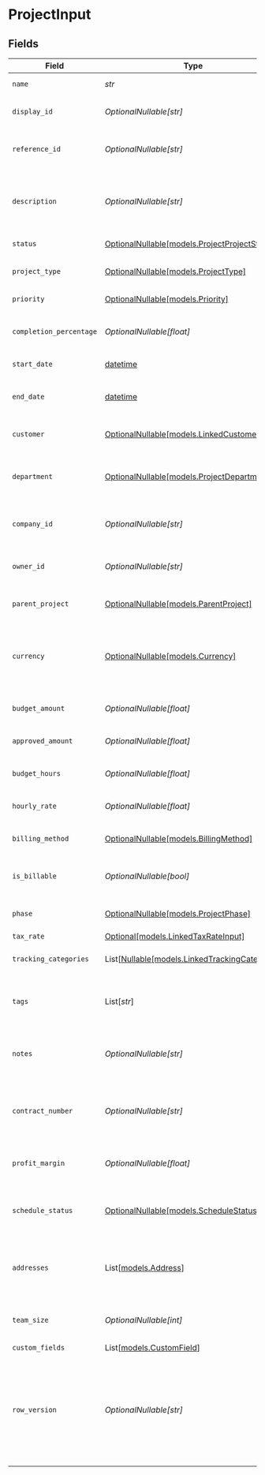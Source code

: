 # ProjectInput


## Fields

| Field                                                                                                                                      | Type                                                                                                                                       | Required                                                                                                                                   | Description                                                                                                                                | Example                                                                                                                                    |
| ------------------------------------------------------------------------------------------------------------------------------------------ | ------------------------------------------------------------------------------------------------------------------------------------------ | ------------------------------------------------------------------------------------------------------------------------------------------ | ------------------------------------------------------------------------------------------------------------------------------------------ | ------------------------------------------------------------------------------------------------------------------------------------------ |
| `name`                                                                                                                                     | *str*                                                                                                                                      | :heavy_check_mark:                                                                                                                         | Name of the project                                                                                                                        | Website Redesign Project                                                                                                                   |
| `display_id`                                                                                                                               | *OptionalNullable[str]*                                                                                                                    | :heavy_minus_sign:                                                                                                                         | User-friendly project identifier                                                                                                           | PROJ-001                                                                                                                                   |
| `reference_id`                                                                                                                             | *OptionalNullable[str]*                                                                                                                    | :heavy_minus_sign:                                                                                                                         | External reference identifier for the project                                                                                              | WD-REF-2024-001                                                                                                                            |
| `description`                                                                                                                              | *OptionalNullable[str]*                                                                                                                    | :heavy_minus_sign:                                                                                                                         | Detailed description of the project                                                                                                        | Complete redesign of the company website including new branding and improved user experience                                               |
| `status`                                                                                                                                   | [OptionalNullable[models.ProjectProjectStatus]](../models/projectprojectstatus.md)                                                         | :heavy_minus_sign:                                                                                                                         | Current status of the project                                                                                                              | active                                                                                                                                     |
| `project_type`                                                                                                                             | [OptionalNullable[models.ProjectType]](../models/projecttype.md)                                                                           | :heavy_minus_sign:                                                                                                                         | Type or category of the project                                                                                                            | client_project                                                                                                                             |
| `priority`                                                                                                                                 | [OptionalNullable[models.Priority]](../models/priority.md)                                                                                 | :heavy_minus_sign:                                                                                                                         | Priority level of the project                                                                                                              | high                                                                                                                                       |
| `completion_percentage`                                                                                                                    | *OptionalNullable[float]*                                                                                                                  | :heavy_minus_sign:                                                                                                                         | Percentage of project completion (0-100)                                                                                                   | 75.5                                                                                                                                       |
| `start_date`                                                                                                                               | [datetime](https://docs.python.org/3/library/datetime.html#datetime-objects)                                                               | :heavy_minus_sign:                                                                                                                         | Start date of the project                                                                                                                  | 2024-01-15                                                                                                                                 |
| `end_date`                                                                                                                                 | [datetime](https://docs.python.org/3/library/datetime.html#datetime-objects)                                                               | :heavy_minus_sign:                                                                                                                         | Expected or actual end date of the project                                                                                                 | 2024-06-30                                                                                                                                 |
| `customer`                                                                                                                                 | [OptionalNullable[models.LinkedCustomerInput]](../models/linkedcustomerinput.md)                                                           | :heavy_minus_sign:                                                                                                                         | The customer this entity is linked to.                                                                                                     |                                                                                                                                            |
| `department`                                                                                                                               | [OptionalNullable[models.ProjectDepartment]](../models/projectdepartment.md)                                                               | :heavy_minus_sign:                                                                                                                         | Department or organizational unit associated with the project                                                                              |                                                                                                                                            |
| `company_id`                                                                                                                               | *OptionalNullable[str]*                                                                                                                    | :heavy_minus_sign:                                                                                                                         | The company ID the transaction belongs to                                                                                                  | 12345                                                                                                                                      |
| `owner_id`                                                                                                                                 | *OptionalNullable[str]*                                                                                                                    | :heavy_minus_sign:                                                                                                                         | ID of the user who owns/manages this project                                                                                               | 12345                                                                                                                                      |
| `parent_project`                                                                                                                           | [OptionalNullable[models.ParentProject]](../models/parentproject.md)                                                                       | :heavy_minus_sign:                                                                                                                         | Parent project if this is a subproject                                                                                                     |                                                                                                                                            |
| `currency`                                                                                                                                 | [OptionalNullable[models.Currency]](../models/currency.md)                                                                                 | :heavy_minus_sign:                                                                                                                         | Indicates the associated currency for an amount of money. Values correspond to [ISO 4217](https://en.wikipedia.org/wiki/ISO_4217).         | USD                                                                                                                                        |
| `budget_amount`                                                                                                                            | *OptionalNullable[float]*                                                                                                                  | :heavy_minus_sign:                                                                                                                         | Total budgeted amount for the project                                                                                                      | 50000                                                                                                                                      |
| `approved_amount`                                                                                                                          | *OptionalNullable[float]*                                                                                                                  | :heavy_minus_sign:                                                                                                                         | Approved budget amount for the project                                                                                                     | 48000                                                                                                                                      |
| `budget_hours`                                                                                                                             | *OptionalNullable[float]*                                                                                                                  | :heavy_minus_sign:                                                                                                                         | Total budgeted hours for the project                                                                                                       | 400                                                                                                                                        |
| `hourly_rate`                                                                                                                              | *OptionalNullable[float]*                                                                                                                  | :heavy_minus_sign:                                                                                                                         | Default hourly rate for project work                                                                                                       | 125                                                                                                                                        |
| `billing_method`                                                                                                                           | [OptionalNullable[models.BillingMethod]](../models/billingmethod.md)                                                                       | :heavy_minus_sign:                                                                                                                         | Method used for billing this project                                                                                                       | time_and_materials                                                                                                                         |
| `is_billable`                                                                                                                              | *OptionalNullable[bool]*                                                                                                                   | :heavy_minus_sign:                                                                                                                         | Indicates if the project is billable to the customer                                                                                       | true                                                                                                                                       |
| `phase`                                                                                                                                    | [OptionalNullable[models.ProjectPhase]](../models/projectphase.md)                                                                         | :heavy_minus_sign:                                                                                                                         | Current phase of the project lifecycle                                                                                                     | execution                                                                                                                                  |
| `tax_rate`                                                                                                                                 | [Optional[models.LinkedTaxRateInput]](../models/linkedtaxrateinput.md)                                                                     | :heavy_minus_sign:                                                                                                                         | N/A                                                                                                                                        |                                                                                                                                            |
| `tracking_categories`                                                                                                                      | List[[Nullable[models.LinkedTrackingCategory]](../models/linkedtrackingcategory.md)]                                                       | :heavy_minus_sign:                                                                                                                         | A list of linked tracking categories.                                                                                                      |                                                                                                                                            |
| `tags`                                                                                                                                     | List[*str*]                                                                                                                                | :heavy_minus_sign:                                                                                                                         | Tags associated with the project                                                                                                           | [<br/>"website",<br/>"redesign",<br/>"urgent"<br/>]                                                                                        |
| `notes`                                                                                                                                    | *OptionalNullable[str]*                                                                                                                    | :heavy_minus_sign:                                                                                                                         | Additional notes about the project                                                                                                         | Client has requested modern design with mobile-first approach                                                                              |
| `contract_number`                                                                                                                          | *OptionalNullable[str]*                                                                                                                    | :heavy_minus_sign:                                                                                                                         | Contract or agreement number associated with the project                                                                                   | CNT-2024-001                                                                                                                               |
| `profit_margin`                                                                                                                            | *OptionalNullable[float]*                                                                                                                  | :heavy_minus_sign:                                                                                                                         | Expected profit margin percentage for the project                                                                                          | 15.5                                                                                                                                       |
| `schedule_status`                                                                                                                          | [OptionalNullable[models.ScheduleStatus]](../models/schedulestatus.md)                                                                     | :heavy_minus_sign:                                                                                                                         | Current status of project schedule compared to plan                                                                                        | on_schedule                                                                                                                                |
| `addresses`                                                                                                                                | List[[models.Address](../models/address.md)]                                                                                               | :heavy_minus_sign:                                                                                                                         | An array of addresses associated with the project (billing, job site, etc.)                                                                |                                                                                                                                            |
| `team_size`                                                                                                                                | *OptionalNullable[int]*                                                                                                                    | :heavy_minus_sign:                                                                                                                         | Number of team members assigned to the project                                                                                             | 8                                                                                                                                          |
| `custom_fields`                                                                                                                            | List[[models.CustomField](../models/customfield.md)]                                                                                       | :heavy_minus_sign:                                                                                                                         | N/A                                                                                                                                        |                                                                                                                                            |
| `row_version`                                                                                                                              | *OptionalNullable[str]*                                                                                                                    | :heavy_minus_sign:                                                                                                                         | A binary value used to detect updates to a object and prevent data conflicts. It is incremented each time an update is made to the object. | 1-12345                                                                                                                                    |